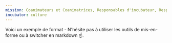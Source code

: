 ```yaml
---
mission: Coanimateurs et Coanimatrices, Responsables d'incubateur, Responsable tech, et membre transverse
incubator: culture
---
```

Voici un exemple de format  - N'hésite pas à utiliser les outils de mis-en-forme ou à switcher en markdown ☝️.
